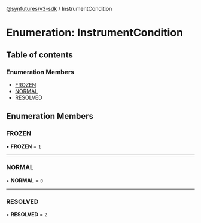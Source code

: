 [@synfutures/v3-sdk](../README.md) / InstrumentCondition

# Enumeration: InstrumentCondition

## Table of contents

### Enumeration Members

- [FROZEN](InstrumentCondition.md#frozen)
- [NORMAL](InstrumentCondition.md#normal)
- [RESOLVED](InstrumentCondition.md#resolved)

## Enumeration Members

### FROZEN

• **FROZEN** = ``1``

___

### NORMAL

• **NORMAL** = ``0``

___

### RESOLVED

• **RESOLVED** = ``2``
